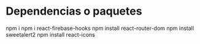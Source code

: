 # Dependencias o paquetes
npm i
npm i react-firebase-hooks
npm install react-router-dom
npm install sweetalert2
npm install react-icons